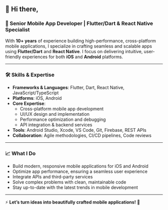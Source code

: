 ## 👋 Hi there,

### 🚀 Senior Mobile App Developer | Flutter/Dart & React Native Specialist

With **10+ years** of experience building high-performance, cross-platform mobile applications, I specialize in crafting seamless and scalable apps using **Flutter/Dart** and **React Native**. I focus on delivering intuitive, user-friendly experiences for both **iOS** and **Android** platforms.

---

### 🛠️ **Skills & Expertise**
- **Frameworks & Languages**: Flutter, Dart, React Native, JavaScript/TypeScript  
- **Platforms**: iOS, Android  
- **Core Expertise**:  
   - Cross-platform mobile app development  
   - UI/UX design and implementation  
   - Performance optimization and debugging  
   - API integration & backend services  
- **Tools**: Android Studio, Xcode, VS Code, Git, Firebase, REST APIs  
- **Collaboration**: Agile methodologies, CI/CD pipelines, Code reviews

---

### 📈 **What I Do**
- Build modern, responsive mobile applications for iOS and Android  
- Optimize app performance, ensuring a seamless user experience  
- Integrate APIs and third-party services  
- Solve complex problems with clean, maintainable code  
- Stay up-to-date with the latest trends in mobile development

---

⚡ **Let’s turn ideas into beautifully crafted mobile applications!** 🚀  
